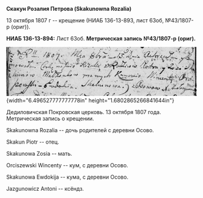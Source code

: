 **Скакун Розалия Петрова (Skakunowna Rozalia)**

13 октября 1807 г -- крещение (НИАБ 136-13-893, лист 63об, №43/1807-р
(ориг)).

**НИАБ 136-13-894:** Лист 63об. **Метрическая запись №43/1807-р
(ориг).**

![](./media/22fc5e8e9a396137f317716877d75ad86e1474c0.png){width="6.496527777777778in"
height="1.6802865266841644in"}

Дедиловичская Покровская церковь. 13 октября 1807 года. Метрическая
запись о крещении.

Skakunowna Rozalia -- дочь родителей с деревни Осовo.

Skakun Piotr -- отец.

Skakunowa Zosia -- мать.

Orciszewski Wincenty -- кум, с деревни Осовo.

Skakunowa Ewdokija -- кума, с деревни Осовo.

Jazgunowicz Antoni -- ксёндз.
